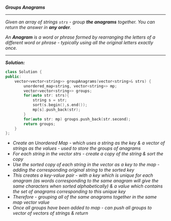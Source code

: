 ***Groups Anagrams***

- - - 

*Given an array of strings `strs` - group **the anagrams** together. You can return the answer in **any order**.*

*An **Anagram** is a word or phrase formed by rearranging the letters of a different word or phrase - typically using all the original letters exactly once.*

- - - 

***Solution:***

```cpp
class Solution {
public:
    vector<vector<string>> groupAnagrams(vector<string>& strs) {
        unordered_map<string, vector<string>> mp;
        vector<vector<string>> groups;
        for(auto str: strs){
            string s = str;
            sort(s.begin(),s.end());
            mp[s].push_back(str);
        }
        for(auto str: mp) groups.push_back(str.second);
        return groups;
    }
};
```

- *Create an Unordered Map - which uses a string as the key & a vector of strings as the values - used to store the groups of anagrams*
- *For each string in the vector strs - create a copy of the string & sort the copy*
- *Use the sorted copy of each string in the vector as a key to the map - adding the corresponding original string to the sorted key*
- *This creates a key-value pair - with a key which is unique for each anagram (as words corresponding to the same anagram will give the same characters when sorted alphabetically) & a value which contains the set of anagrams corresponding to this unique key*
- *Therefore - grouping all of the same anagrams together in the same map vector value*
- *Once all groups have been added to map - can push all groups to vector of vectors of strings & return*
